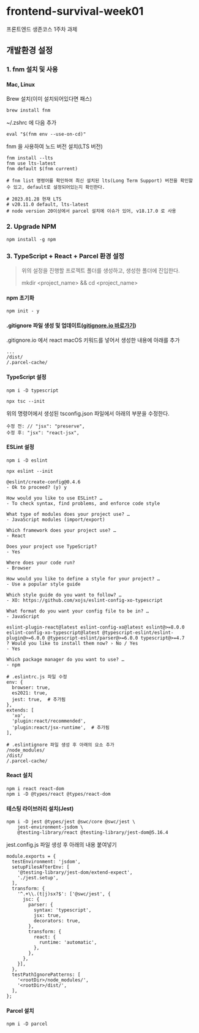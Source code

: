 # frontend-survival-week01

프론트엔드 생존코스 1주차 과제

## 개발환경 설정

### 1. fnm 설치 및 사용

#### Mac, Linux

Brew 설치(이미 설치되어있다면 패스)

```terminal
brew install fnm
```

~/.zshrc 에 다음 추가

```terminal
eval "$(fnm env --use-on-cd)"
```

fnm 을 사용하여 노드 버전 설치(LTS 버전)

```terminal
fnm install --lts
fnm use lts-latest
fnm default $(fnm current)

# fnm list 명령어를 확인하여 최신 설치된 lts(Long Term Support) 버전을 확인할 수 있고, default로 설정되어있는지 확인한다.

# 2023.01.28 현재 LTS
# v20.11.0 default, lts-latest
# node version 20이상에서 parcel 설치에 이슈가 있어, v18.17.0 로 사용
```

### 2. Upgrade NPM

```terminal
npm install -g npm
```

### 3. TypeScript + React + Parcel 환경 설정

> 위의 설정을 진행할 프로젝트 폴더를 생성하고, 생성한 폴더에 진입한다.
>
> mkdir <project_name> && cd <project_name>

#### npm 초기화

```terminal
npm init - y 
```

#### .gitignore 파일 생성 및 업데이트([gitignore.io 바로가기](https://www.toptal.com/developers/gitignore))

.gitignore.io 에서 react macOS 키워드를 넣어서 생성한 내용에 아래를 추가

```terminal
...
/dist/
/.parcel-cache/
```

#### TypeScript 설정

```terminal
npm i -D typescript
```

```terminal
npx tsc --init
```

위의 명령어에서 생성된 tsconfig.json 파일에서 아래의 부분을 수정한다.

```terminal
수정 전: // "jsx": "preserve",
수정 후: "jsx": "react-jsx",
```

#### ESLint 설정

```terminal
npm i -D eslint
```

```terminal
npx eslint --init

@eslint/create-config@0.4.6
- Ok to proceed? (y) y

How would you like to use ESLint? …
- To check syntax, find problems, and enforce code style

What type of modules does your project use? …
- JavaScript modules (import/export)

Which framework does your project use? …
- React

Does your project use TypeScript?
- Yes

Where does your code run?
- Browser

How would you like to define a style for your project? …
- Use a popular style guide

Which style guide do you want to follow? …
- XO: https://github.com/xojs/eslint-config-xo-typescript

What format do you want your config file to be in? …
- JavaScript

eslint-plugin-react@latest eslint-config-xo@latest eslint@>=8.0.0 eslint-config-xo-typescript@latest @typescript-eslint/eslint-plugin@>=6.0.0 @typescript-eslint/parser@>=6.0.0 typescript@>=4.7
? Would you like to install them now? › No / Yes
- Yes

Which package manager do you want to use? …
- npm
```

```terminal
# .eslintrc.js 파일 수정
env: {
  browser: true,
  es2021: true,
  jest: true,  # 추가됨
},
extends: [
  'xo',
  'plugin:react/recommended',
  'plugin:react/jsx-runtime',  # 추가됨
],
```

```terminal
# .eslintignore 파일 생성 후 아래의 요소 추가
/node_modules/
/dist/
/.parcel-cache/
```

#### React 설치

```terminal
npm i react react-dom
npm i -D @types/react @types/react-dom
```

#### 테스팅 라이브러리 설치(Jest)

```terminal
npm i -D jest @types/jest @swc/core @swc/jest \
    jest-environment-jsdom \
    @testing-library/react @testing-library/jest-dom@5.16.4
```

jest.config.js 파일 생성 후 아래의 내용 붙여넣기

```terminal
module.exports = {
  testEnvironment: 'jsdom',
  setupFilesAfterEnv: [
    '@testing-library/jest-dom/extend-expect',
    './jest.setup',
  ],
  transform: {
    '^.+\\.(t|j)sx?$': ['@swc/jest', {
      jsc: {
        parser: {
          syntax: 'typescript',
          jsx: true,
          decorators: true,
        },
        transform: {
          react: {
            runtime: 'automatic',
          },
        },
      },
    }],
  },
  testPathIgnorePatterns: [
    '<rootDir>/node_modules/',
    '<rootDir>/dist/',
  ],
};
```

#### Parcel 설치

```terminal
npm i -D parcel
```
